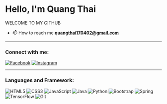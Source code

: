 # Hello, I'm Quang Thai

WELCOME TO MY GITHUB

- 📫 How to reach me **quangthai170402@gmail.com**

---

### Connect with me:

[![Facebook](https://img.shields.io/badge/Facebook-%231877F2.svg?logo=Facebook&logoColor=white)](https://facebook.com/https://www.facebook.com/thainq1704/) [![Instagram](https://img.shields.io/badge/Instagram-%23E4405F.svg?logo=Instagram&logoColor=white)](https://instagram.com/https://www.instagram.com/thai.nq_/) 

---

### Languages and Framework:

![HTML5](https://img.shields.io/badge/html5-%23E34F26.svg?style=for-the-badge&logo=html5&logoColor=white) ![CSS3](https://img.shields.io/badge/css3-%231572B6.svg?style=for-the-badge&logo=css3&logoColor=white) ![JavaScript](https://img.shields.io/badge/javascript-%23323330.svg?style=for-the-badge&logo=javascript&logoColor=%23F7DF1E) ![Java](https://img.shields.io/badge/java-%23ED8B00.svg?style=for-the-badge&logo=openjdk&logoColor=white) ![Python](https://img.shields.io/badge/python-3670A0?style=for-the-badge&logo=python&logoColor=ffdd54) ![Bootstrap](https://img.shields.io/badge/bootstrap-%238511FA.svg?style=for-the-badge&logo=bootstrap&logoColor=white) ![Spring](https://img.shields.io/badge/spring-%236DB33F.svg?style=for-the-badge&logo=spring&logoColor=white) ![TensorFlow](https://img.shields.io/badge/TensorFlow-%23FF6F00.svg?style=for-the-badge&logo=TensorFlow&logoColor=white) ![Git](https://img.shields.io/badge/git-%23F05033.svg?style=for-the-badge&logo=git&logoColor=white)


<br /><br />
